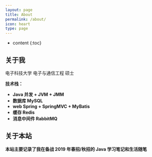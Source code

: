 ```yaml
---
layout: page
title: About
permalink: /about/
icon: heart
type: page
---
```


* content
{:toc}
## 关于我

电子科技大学   电子与通信工程   硕士

**技术栈：**

- **Java  并发 + JVM + JMM**
- **数据库  MySQL**
- **web  Spring + SpringMVC + MyBatis**
- **缓存 Redis**
- **消息中间件  RabbitMQ**

## 关于本站

**本站主要记录了我在备战 2019 年春招/秋招的 Java 学习笔记和生活随笔**



